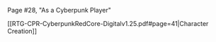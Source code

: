 Page #28, "As a Cyberpunk Player"


[[RTG-CPR-CyberpunkRedCore-Digitalv1.25.pdf#page=41|Character Creation]]
